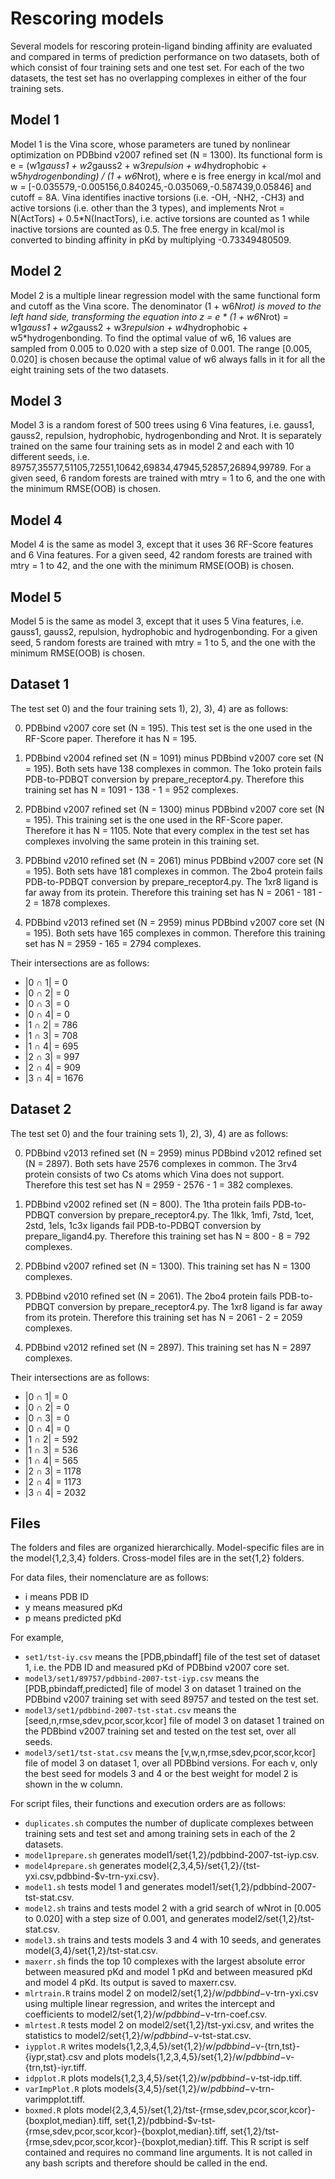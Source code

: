 Rescoring models
================

Several models for rescoring protein-ligand binding affinity are evaluated and compared in terms of prediction performance on two datasets, both of which consist of four training sets and one test set. For each of the two datasets, the test set has no overlapping complexes in either of the four training sets.


Model 1
-------

Model 1 is the Vina score, whose parameters are tuned by nonlinear optimization on PDBbind v2007 refined set (N = 1300). Its functional form is e = (w1*gauss1 + w2*gauss2 + w3*repulsion + w4*hydrophobic + w5*hydrogenbonding) / (1 + w6*Nrot), where e is free energy in kcal/mol and w = [-0.035579,-0.005156,0.840245,-0.035069,-0.587439,0.05846] and cutoff = 8A. Vina identifies inactive torsions (i.e. -OH, -NH2, -CH3) and active torsions (i.e. other than the 3 types), and implements Nrot = N(ActTors) + 0.5*N(InactTors), i.e. active torsions are counted as 1 while inactive torsions are counted as 0.5. The free energy in kcal/mol is converted to binding affinity in pKd by multiplying -0.73349480509.


Model 2
-------

Model 2 is a multiple linear regression model with the same functional form and cutoff as the Vina score. The denominator (1 + w6*Nrot) is moved to the left hand side, transforming the equation into z = e * (1 + w6*Nrot) = w1*gauss1 + w2*gauss2 + w3*repulsion + w4*hydrophobic + w5*hydrogenbonding. To find the optimal value of w6, 16 values are sampled from 0.005 to 0.020 with a step size of 0.001. The range [0.005, 0.020] is chosen because the optimal value of w6 always falls in it for all the eight training sets of the two datasets.


Model 3
-------

Model 3 is a random forest of 500 trees using 6 Vina features, i.e. gauss1, gauss2, repulsion, hydrophobic, hydrogenbonding and Nrot. It is separately trained on the same four training sets as in model 2 and each with 10 different seeds, i.e. 89757,35577,51105,72551,10642,69834,47945,52857,26894,99789. For a given seed, 6 random forests are trained with mtry = 1 to 6, and the one with the minimum RMSE(OOB) is chosen.


Model 4
-------

Model 4 is the same as model 3, except that it uses 36 RF-Score features and 6 Vina features. For a given seed, 42 random forests are trained with mtry = 1 to 42, and the one with the minimum RMSE(OOB) is chosen.


Model 5
-------

Model 5 is the same as model 3, except that it uses 5 Vina features, i.e. gauss1, gauss2, repulsion, hydrophobic and hydrogenbonding. For a given seed, 5 random forests are trained with mtry = 1 to 5, and the one with the minimum RMSE(OOB) is chosen.


Dataset 1
---------

The test set 0) and the four training sets 1), 2), 3), 4) are as follows:

0) PDBbind v2007 core set (N = 195). This test set is the one used in the RF-Score paper. Therefore it has N = 195.

1) PDBbind v2004 refined set (N = 1091) minus PDBbind v2007 core set (N = 195). Both sets have 138 complexes in common. The 1oko protein fails PDB-to-PDBQT conversion by prepare_receptor4.py. Therefore this training set has N = 1091 - 138 - 1 = 952 complexes.

2) PDBbind v2007 refined set (N = 1300) minus PDBbind v2007 core set (N = 195). This training set is the one used in the RF-Score paper. Therefore it has N = 1105. Note that every complex in the test set has complexes involving the same protein in this training set.

3) PDBbind v2010 refined set (N = 2061) minus PDBbind v2007 core set (N = 195). Both sets have 181 complexes in common. The 2bo4 protein fails PDB-to-PDBQT conversion by prepare_receptor4.py. The 1xr8 ligand is far away from its protein. Therefore this training set has N = 2061 - 181 - 2 = 1878 complexes.

4) PDBbind v2013 refined set (N = 2959) minus PDBbind v2007 core set (N = 195). Both sets have 165 complexes in common. Therefore this training set has N = 2959 - 165 = 2794 complexes.

Their intersections are as follows:

* |0 ∩ 1| = 0
* |0 ∩ 2| = 0
* |0 ∩ 3| = 0
* |0 ∩ 4| = 0
* |1 ∩ 2| = 786
* |1 ∩ 3| = 708
* |1 ∩ 4| = 695
* |2 ∩ 3| = 997
* |2 ∩ 4| = 909
* |3 ∩ 4| = 1676


Dataset 2
---------

The test set 0) and the four training sets 1), 2), 3), 4) are as follows:

0) PDBbind v2013 refined set (N = 2959) minus PDBbind v2012 refined set (N = 2897). Both sets have 2576 complexes in common. The 3rv4 protein consists of two Cs atoms which Vina does not support. Therefore this test set has N = 2959 - 2576 - 1 = 382 complexes.

1) PDBbind v2002 refined set (N = 800). The 1tha protein fails PDB-to-PDBQT conversion by prepare_receptor4.py. The 1lkk, 1mfi, 7std, 1cet, 2std, 1els, 1c3x ligands fail PDB-to-PDBQT conversion by prepare_ligand4.py. Therefore this training set has N = 800 - 8 = 792 complexes.

2) PDBbind v2007 refined set (N = 1300). This training set has N = 1300 complexes.

3) PDBbind v2010 refined set (N = 2061). The 2bo4 protein fails PDB-to-PDBQT conversion by prepare_receptor4.py. The 1xr8 ligand is far away from its protein. Therefore this training set has N = 2061 - 2 = 2059 complexes.

4) PDBbind v2012 refined set (N = 2897). This training set has N = 2897 complexes.

Their intersections are as follows:

* |0 ∩ 1| = 0
* |0 ∩ 2| = 0
* |0 ∩ 3| = 0
* |0 ∩ 4| = 0
* |1 ∩ 2| = 592
* |1 ∩ 3| = 536
* |1 ∩ 4| = 565
* |2 ∩ 3| = 1178
* |2 ∩ 4| = 1173
* |3 ∩ 4| = 2032


## Files

The folders and files are organized hierarchically. Model-specific files are in the model{1,2,3,4} folders. Cross-model files are in the set{1,2} folders.

For data files, their nomenclature are as follows:

* i means PDB ID
* y means measured pKd
* p means predicted pKd

For example,

* `set1/tst-iy.csv` means the [PDB,pbindaff] file of the test set of dataset 1, i.e. the PDB ID and measured pKd of PDBbind v2007 core set.
* `model3/set1/89757/pdbbind-2007-tst-iyp.csv` means the [PDB,pbindaff,predicted] file of model 3 on dataset 1 trained on the PDBbind v2007 training set with seed 89757 and tested on the test set.
* `model3/set1/pdbbind-2007-tst-stat.csv` means the [seed,n,rmse,sdev,pcor,scor,kcor] file of model 3 on dataset 1 trained on the PDBbind v2007 training set and tested on the test set, over all seeds.
* `model3/set1/tst-stat.csv` means the [v,w,n,rmse,sdev,pcor,scor,kcor] file of model 3 on dataset 1, over all PDBbind versions. For each v, only the best seed for models 3 and 4 or the best weight for model 2 is shown in the w column.

For script files, their functions and execution orders are as follows:

* `duplicates.sh` computes the number of duplicate complexes between training sets and test set and among training sets in each of the 2 datasets.
* `model1prepare.sh` generates model1/set{1,2}/pdbbind-2007-tst-iyp.csv.
* `model4prepare.sh` generates model{2,3,4,5}/set{1,2}/{tst-yxi.csv,pdbbind-$v-trn-yxi.csv}.
* `model1.sh` tests model 1 and generates model1/set{1,2}/pdbbind-2007-tst-stat.csv.
* `model2.sh` trains and tests model 2 with a grid search of wNrot in [0.005 to 0.020] with a step size of 0.001, and generates model2/set{1,2}/tst-stat.csv.
* `model3.sh` trains and tests models 3 and 4 with 10 seeds, and generates model{3,4}/set{1,2}/tst-stat.csv.
* `maxerr.sh` finds the top 10 complexes with the largest absolute error between measured pKd and model 1 pKd and between measured pKd and model 4 pKd. Its output is saved to maxerr.csv.
* `mlrtrain.R` trains model 2 on model2/set{1,2}/$w/pdbbind-$v-trn-yxi.csv using multiple linear regression, and writes the intercept and coefficients to model2/set{1,2}/$w/pdbbind-$v-trn-coef.csv.
* `mlrtest.R` tests model 2 on model2/set{1,2}/tst-yxi.csv, and writes the statistics to model2/set{1,2}/$w/pdbbind-$v-tst-stat.csv.
* `iypplot.R` writes models{1,2,3,4,5}/set{1,2}/$w/pdbbind-$v-{trn,tst}-{iypr,stat}.csv and plots models{1,2,3,4,5}/set{1,2}/$w/pdbbind-$v-{trn,tst}-iyr.tiff.
* `idpplot.R` plots models{1,2,3,4,5}/set{1,2}/$w/pdbbind-$v-tst-idp.tiff.
* `varImpPlot.R` plots models{3,4,5}/set{1,2}/$w/pdbbind-$v-trn-varimpplot.tiff.
* `boxmed.R` plots model{2,3,4,5}/set{1,2}/tst-{rmse,sdev,pcor,scor,kcor}-{boxplot,median}.tiff, set{1,2}/pdbbind-$v-tst-{rmse,sdev,pcor,scor,kcor}-{boxplot,median}.tiff, set{1,2}/tst-{rmse,sdev,pcor,scor,kcor}-{boxplot,median}.tiff. This R script is self contained and requires no command line arguments. It is not called in any bash scripts and therefore should be called in the end.
